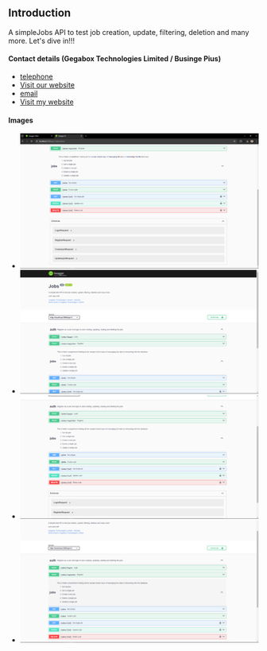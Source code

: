 ## Introduction
A simpleJobs  API to test job creation, update, filtering, deletion and many more.
Let's dive in!!!

#### Contact details (Gegabox Technologies Limited / Businge Pius)
- [telephone](tel:+1-641-233-9997)
- [Visit our website](https://www.gegabox.ug)
- [email](mailto:gegaboxtechnologies@gmail.com)
- [Visit my website](https://www.qixem.com)

#### Images
- ![image one](https://github.com/busingepius/jobs/blob/main/screenshots/Screenshot_1.png)
- ![image one](https://github.com/busingepius/jobs/blob/main/screenshots/Screenshot_2.png)
- ![image one](https://github.com/busingepius/jobs/blob/main/screenshots/Screenshot_3.png)
- ![image one](https://github.com/busingepius/jobs/blob/main/screenshots/Screenshot_4.png)
